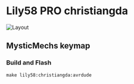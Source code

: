 # Lily58 PRO christiangda

![Layout](keymap-layout.png)

## MysticMechs keymap

### Build and Flash

    make lily58:christiangda:avrdude
